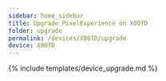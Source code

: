 ```yaml
---
sidebar: home_sidebar
title: Upgrade PixelExperience on X00TD
folder: upgrade
permalink: /devices/X00TD/upgrade
device: X00TD
---
```

{% include templates/device_upgrade.md %}
